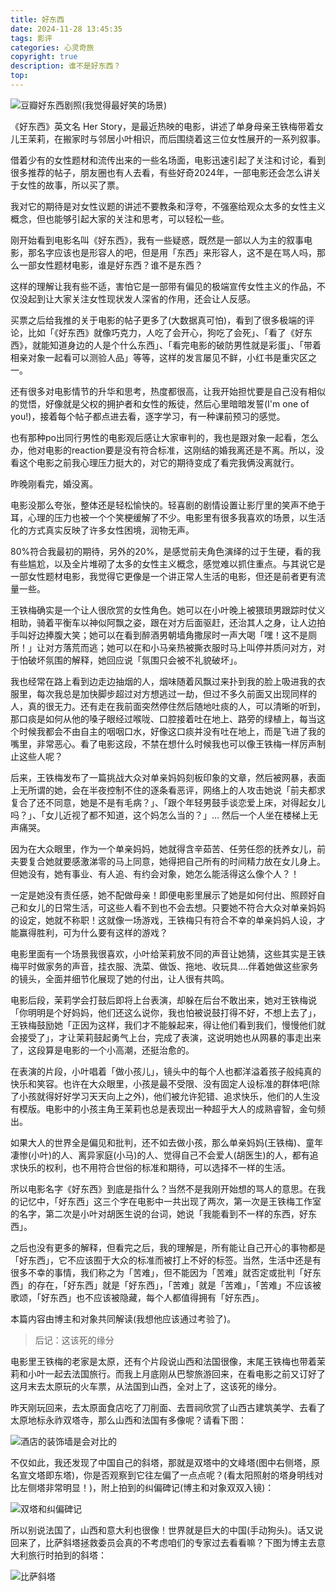 ```yaml
---
title: 好东西
date: 2024-11-28 13:45:35
tags: 影评
categories: 心灵奇旅
copyright: true
description: 谁不是好东西？
top:
---
```


<img src="https://s2.loli.net/2024/11/28/UxG7NekDrXl4s92.png" alt="豆瓣好东西剧照(我觉得最好笑的场景)">

《好东西》英文名 Her Story，是最近热映的电影，讲述了单身母亲王铁梅带着女儿王茉莉，在搬家时与邻居小叶相识，而后围绕着这三位女性展开的一系列叙事。

借着少有的女性题材和流传出来的一些名场面，电影迅速引起了关注和讨论，看到很多推荐的帖子，朋友圈也有人去看，有些好奇2024年，一部电影还会怎么讲关于女性的故事，所以买了票。

我对它的期待是对女性议题的讲述不要教条和浮夸，不强塞给观众太多的女性主义概念，但也能够引起大家的关注和思考，可以轻松一些。

刚开始看到电影名叫《好东西》，我有一些疑惑，既然是一部以人为主的叙事电影，那名字应该也是形容人的吧，但是用「东西」来形容人，这不是在骂人吗，那么一部女性题材电影，谁是好东西？谁不是东西？

这样的理解让我有些不适，害怕它是一部带有偏见的极端宣传女性主义的作品，不仅没起到让大家关注女性现状发人深省的作用，还会让人反感。

买票之后给我推的关于电影的帖子更多了(大数据真可怕)，看到了很多极端的评论，比如「《好东西》就像巧克力，人吃了会开心，狗吃了会死」、「看了《好东西》，就能知道身边的人是个什么东西」、「看完电影的破防男性就是彩蛋」、「带着相亲对象一起看可以测验人品」等等，这样的发言屡见不鲜，小红书是重灾区之一。

还有很多对电影情节的升华和思考，热度都很高，让我开始担忧要是自己没有相似的觉悟，好像就是父权的拥护者和女性的叛徒，然后心里暗暗发誓(I'm one of you!)，接着每个帖子都点进去看，逐字学习，有一种课前预习的感觉。

也有那种po出同行男性的电影观后感让大家审判的，我也是跟对象一起看，怎么办，他对电影的reaction要是没有符合标准，这刚结的婚我离还是不离。所以，没看这个电影之前我心理压力挺大的，对它的期待变成了看完我俩没离就行。

昨晚刚看完，婚没离。

电影没那么夸张，整体还是轻松愉快的。轻喜剧的剧情设置让影厅里的笑声不绝于耳，心理的压力也被一个个笑梗缓解了不少。电影里有很多我喜欢的场景，以生活化的方式真实反映了许多女性困境，润物无声。

80%符合我最初的期待，另外的20%，是感觉前夫角色演绎的过于生硬，看的我有些尴尬，以及全片堆砌了太多的女性主义概念，感觉难以抓住重点。与其说它是一部女性题材电影，我觉得它更像是一个讲正常人生活的电影，但还是前者更有流量一些。

王铁梅确实是一个让人很欣赏的女性角色。她可以在小叶晚上被猥琐男跟踪时仗义相助，骑着平衡车以神似阿飘之姿，跟在对方后面驱赶，还治其人之身，让人边拍手叫好边捧腹大笑；她可以在看到醉酒男朝墙角撒尿时一声大喝「嘿！这不是厕所！」让对方落荒而逃；她可以在和小马亲热被撕衣服时马上叫停并质问对方，对于怕破坏氛围的解释，她回应说「氛围只会被不礼貌破坏」。

我也经常在路上看到边走边抽烟的人，烟味随着风飘过来扑到我的脸上吸进我的衣服里，每次我总是加快脚步超过对方想逃过一劫，但过不多久前面又出现同样的人，真的很无力。还有走在我前面突然停住然后随地吐痰的人，可以清晰的听到，那口痰是如何从他的嗓子眼经过喉咙、口腔接着吐在地上、路旁的绿植上，每当这个时候我都会不由自主的咽咽口水，好像这口痰并没有吐在地上，而是飞进了我的嘴里，非常恶心。看了电影这段，不禁在想什么时候我也可以像王铁梅一样厉声制止这些人呢？

后来，王铁梅发布了一篇挑战大众对单亲妈妈刻板印象的文章，然后被网暴，表面上无所谓的她，会在半夜控制不住的逐条看恶评，网络上的人攻击她说「前夫都求复合了还不同意，她是不是有毛病？」、「跟个年轻男鼓手谈恋爱上床，对得起女儿吗？」、「女儿近视了都不知道，这个妈怎么当的？」... 然后一个人坐在楼梯上无声痛哭。

因为在大众眼里，作为一个单亲妈妈，她就得含辛茹苦、任劳任怨的抚养女儿，前夫要复合她就要感激涕零的马上同意，她得把自己所有的时间精力放在女儿身上。但她没有，她有事业、有人追、有约会对象，她怎么能活得这么像个人？！

一定是她没有责任感，她不配做母亲！即便电影里展示了她是如何付出、照顾好自己和女儿的日常生活，可这些人看不到也不会去想。只要她不符合大众对单亲妈妈的设定，她就不称职！这就像一场游戏，王铁梅只有符合不幸的单亲妈妈人设，才能赢得胜利，可为什么要有这样的游戏？

电影里面有一个场景我很喜欢，小叶给茉莉放不同的声音让她猜，这些其实是王铁梅平时做家务的声音，挂衣服、洗菜、做饭、拖地、收玩具....伴着她做这些家务的镜头，全面并细节化展现了她的付出，让人很有共鸣。

电影后段，茉莉学会打鼓后即将上台表演，却躲在后台不敢出来，她对王铁梅说「你明明是个好妈妈，他们还这么说你，我也怕被说鼓打得不好，不想上去了」，王铁梅鼓励她「正因为这样，我们才不能躲起来，得让他们看到我们，慢慢他们就会接受了」，才让茉莉鼓起勇气上台，完成了表演，这说明她也从网暴的事走出来了，这段算是电影的一个小高潮，还挺治愈的。

在表演的片段，小叶唱着「做小孩儿」，镜头中的每个人也都洋溢着孩子般纯真的快乐和笑容。也许在大众眼里，小孩是最不受限、没有固定人设标准的群体吧(除了小孩就得好好学习天天向上之外)，他们被允许犯错、追求快乐，他们的人生没有模版。电影中的小孩主角王茉莉也总是表现出一种超乎大人的成熟睿智，金句频出。

如果大人的世界全是偏见和批判，还不如去做小孩，那么单亲妈妈(王铁梅)、童年凄惨(小叶)的人、离异家庭(小马)的人、觉得自己不会爱人(胡医生)的人，都有追求快乐的权利，也不用符合世俗的标准和期待，可以选择不一样的生活。

所以电影名字《好东西》到底是指什么？当然不是我刚开始想的骂人的意思。在我的记忆中，「好东西」这三个字在电影中一共出现了两次，第一次是王铁梅工作室的名字，第二次是小叶对胡医生说的台词，她说「我能看到不一样的东西，好东西」。

之后也没有更多的解释，但看完之后，我的理解是，所有能让自己开心的事物都是「好东西」，它不应该囿于大众的标准而被打上不好的标签。当然，生活中还是有很多不幸的事情，我们称之为「苦难」，但不能因为「苦难」就否定或批判「好东西」的存在，「好东西」就是「好东西」，「苦难」就是「苦难」，「苦难」不应该被歌颂，「好东西」也不应该被隐藏，每个人都值得拥有「好东西」。

本篇内容由博主和对象共同解读(我想他应该通过考验了)。

> 后记：这该死的缘分

电影里王铁梅的老家是太原，还有个片段说山西和法国很像，末尾王铁梅也带着茉莉和小叶一起去法国旅行。而我上月底刚从巴黎旅游回来，在看电影之前又订好了这月末去太原玩的火车票，从法国到山西，全对上了，这该死的缘分。

昨天刚玩回来，去太原面食店吃了刀削面、去晋祠欣赏了山西古建筑美学、去看了太原地标永祚双塔寺，那么山西和法国有多像呢？请看下图：

<img src="https://s2.loli.net/2024/12/02/ZzG1L7nQStb3rwI.jpg" alt="酒店的装饰墙是会对比的">

不仅如此，我还发现了中国自己的斜塔，那就是双塔中的文峰塔(图中右侧塔，原名宣文塔即东塔)，你是否观察到它往左偏了一点点呢？(看太阳照射的塔身明线对比左侧塔非常明显！)，附上拍到的纠偏碑记(博主和对象双双入镜)：

<img src="https://s2.loli.net/2024/12/02/PkJ6lCcRrE5AXyM.jpg" alt="双塔和纠偏碑记">

所以别说法国了，山西和意大利也很像！世界就是巨大的中国(手动狗头)。话又说回来了，比萨斜塔拯救委员会真的不考虑咱们的专家过去看看嘛？下图为博主去意大利旅行时拍到的斜塔：

<img src="https://s2.loli.net/2024/12/02/5E1GQpgVlJoSXqW.jpg" alt="比萨斜塔">